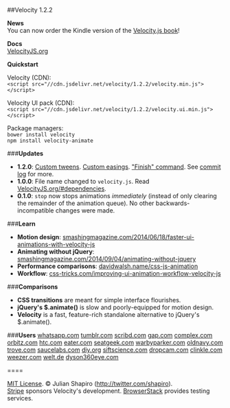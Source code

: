 ##Velocity 1.2.2

**News**  
You can now order the Kindle version of the [Velocity.js book](https://twitter.com/Shapiro/status/559572916560343041)!

**Docs**  
[VelocityJS.org](http://VelocityJS.org)

**Quickstart**  

Velocity (CDN):  
`<script src="//cdn.jsdelivr.net/velocity/1.2.2/velocity.min.js"></script>`

Velocity UI pack (CDN):  
`<script src="//cdn.jsdelivr.net/velocity/1.2.2/velocity.ui.min.js"></script>`

Package managers:  
`bower install velocity`  
`npm install velocity-animate`  

###**Updates**

- **1.2.0**: [Custom tweens](http://VelocityJS.org/#progress). [Custom easings](http://VelocityJS.org/#easing). ["Finish" command](http://VelocityJS.org/#finish). See [commit log](https://github.com/julianshapiro/velocity/commit/2a28e3812c6fe9262244ed3b6d41d12ae9a107c6) for more.
- **1.0.0**: File name changed to `velocity.js`. Read [VelocityJS.org/#dependencies](http://VelocityJS.org/#dependencies). 
- **0.1.0**: `stop` now stops animations *immediately* (instead of only clearing the remainder of the animation queue). No other backwards-incompatible changes were made.

###**Learn**

- **Motion design**: [smashingmagazine.com/2014/06/18/faster-ui-animations-with-velocity-js](http://smashingmagazine.com/2014/06/18/faster-ui-animations-with-velocity-js)
- **Animating without jQuery**: [smashingmagazine.com/2014/09/04/animating-without-jquery](http://www.smashingmagazine.com/2014/09/04/animating-without-jquery/)
- **Performance comparisons**: [davidwalsh.name/css-js-animation](http://davidwalsh.name/css-js-animation)
- **Workflow**: [css-tricks.com/improving-ui-animation-workflow-velocity-js](http://css-tricks.com/improving-ui-animation-workflow-velocity-js)

###**Comparisons**

- **CSS transitions** are meant for simple interface flourishes.
- **jQuery's $.animate()** is slow and poorly-equipped for motion design.
- **Velocity** is a fast, feature-rich standalone alternative to jQuery's $.animate().

###**Users**
[whatsapp.com](http://web.whatsapp.com) [tumblr.com](http://tumblr.com) [scribd.com](http://scribd.com) [gap.com](http://gap.com) [complex.com](http://complex.com) [orbitz.com](http://orbitz.com) [htc.com](http://htc.com) [eater.com](http://eater.com) [seatgeek.com](http://seatgeek.com) [warbyparker.com](http://warbyparker.com) [oldnavy.com](http://oldnavy.com) [trove.com](http://trove.com) [saucelabs.com](http://saucelabs.com) [diy.org](http://diy.org) [siftscience.com](http://siftscience.com) [dropcam.com](http://dropcam.com) [clinkle.com](http://clinkle.com) [weezer.com](http://weezer.com) [welt.de](http://welt.de) [dyson360eye.com](http://dyson360eye.com)

====

[MIT License](LICENSE.md). © Julian Shapiro (http://twitter.com/shapiro).  
[Stripe](https://stripe.com/blog/stripe-open-source-retreat) sponsors Velocity's development. [BrowserStack](http://www.browserstack.com/) provides testing services.
